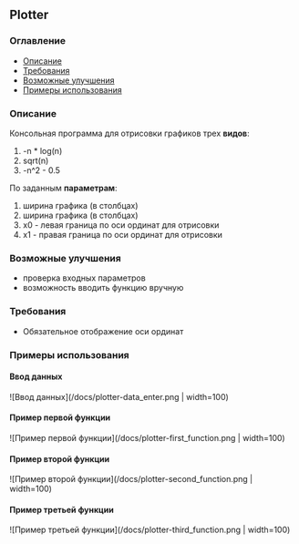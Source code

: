 ## Plotter

### Оглавление
* [Описание](#Описание)
* [Требования](#Требования)
* [Возможные улучшения](#Возможные-улучшения)
* [Примеры использования](#Примеры-использования)


### Описание
Консольная программа для отрисовки графиков трех **видов**:
1) -n * log(n)
1) sqrt(n)
1) -n^2 - 0.5

По заданным **параметрам**:
1) ширина графика (в столбцах)
1) ширина графика (в столбцах)
1) x0 - левая граница по оси ординат для отрисовки
1) x1 - правая граница по оси ординат для отрисовки

### Возможные улучшения
* проверка входных параметров
* возможность вводить функцию вручную

### Требования
* Обязательное отображение оси ординат

### Примеры использования
#### Ввод данных
![Ввод данных](/docs/plotter-data_enter.png | width=100)

#### Пример первой функции
![Пример первой функции](/docs/plotter-first_function.png | width=100)

#### Пример второй функции
![Пример второй функции](/docs/plotter-second_function.png | width=100)

#### Пример третьей функции
![Пример третьей функции](/docs/plotter-third_function.png | width=100)
